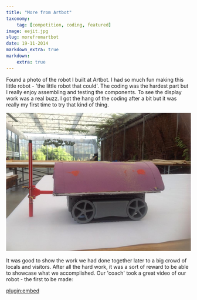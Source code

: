 ```yaml
---
title: "More from Artbot"
taxonomy:
    tag: [competition, coding, featured]
image: eejit.jpg
slug: morefromartbot
date: 19-11-2014
markdown_extra: true
markdown:
    extra: true
---
```


Found a photo of the robot I built at Artbot. I had so much fun making this little robot - 'the little robot that could'. The coding was the hardest part but I really enjoy assembling and testing the components. To see the display work was a real buzz. I got the hang of the coding after a bit but it was really my first time to try that kind of thing.

![My Robot](my_robot.jpg)

It was good to show the work we had done together later to a big crowd of locals and visitors. After all the hard work, it was a sort of reward to be able to showcase what we accomplished. Our 'coach' took a great video of our robot - the first to be made:

[plugin:embed](https://www.facebook.com/CentreforLifeLongLearningStAngelasCollege/videos/758900184182249)
